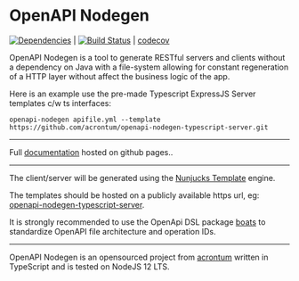 # OpenAPI Nodegen
[![Dependencies](https://david-dm.org/acrontum/openapi-nodegen.svg)](https://david-dm.org/acrontum/openapi-nodegen) | [![Build Status](https://travis-ci.org/acrontum/openapi-nodegen.svg?branch=master)](https://travis-ci.org/acrontum/openapi-nodegen) | [codecov](https://codecov.io/gh/acrontum/openapi-nodegen/)

OpenAPI Nodegen is a tool to generate RESTful servers and clients without a dependency on Java with a file-system allowing for constant regeneration of a HTTP layer without affect the business logic of the app.

Here is an example use the pre-made Typescript ExpressJS Server templates c/w ts interfaces:
```
openapi-nodegen apifile.yml --template https://github.com/acrontum/openapi-nodegen-typescript-server.git
```

___

Full [documentation](https://acrontum.github.io/openapi-nodegen/) hosted on github pages..

___

The client/server will be generated using the [Nunjucks Template](https://www.npmjs.com/package/nunjucks) engine.

The templates should be hosted on a publicly available https url, eg: [openapi-nodegen-typescript-server](https://github.com/acrontum/openapi-nodegen-typescript-server#setup). 

It is strongly recommended to use the OpenApi DSL package [boats](https://www.npmjs.com/package/boats) to standardize OpenAPI file architecture and operation IDs.
___

OpenAPI Nodegen is an opensourced project from [acrontum](https://www.acrontum.de/) written in TypeScript and is tested on NodeJS 12 LTS. 
